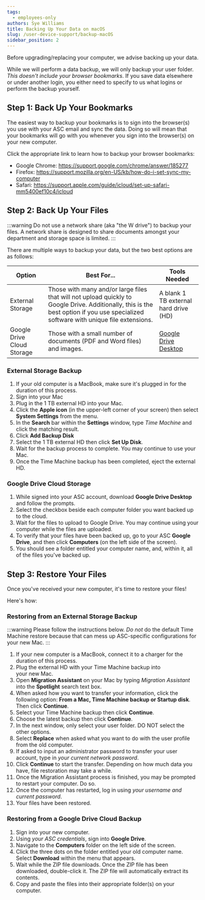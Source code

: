 ```yaml
---
tags:
  - employees-only
authors: Sye Williams
title: Backing Up Your Data on macOS
slug: /user-device-support/backup-macOS
sidebar_position: 2
---
```

Before upgrading/replacing your computer, we advise backing up your data. 

While we will perform a data backup, we will only backup your user folder. *This doesn't include your browser bookmarks*. If you save data elsewhere or under another login, you either need to specify to us what logins or perform the backup yourself. 

## Step 1: Back Up Your Bookmarks
The easiest way to backup your bookmarks is to sign into the browser(s) you use with your ASC email and sync the data. Doing so will mean that your bookmarks will go with you whenever you sign into the browser(s) on your new computer. 

Click the appropriate link to learn how to backup your browser bookmarks:
- Google Chrome: https://support.google.com/chrome/answer/185277
- Firefox: https://support.mozilla.org/en-US/kb/how-do-i-set-sync-my-computer
- Safari: https://support.apple.com/guide/icloud/set-up-safari-mm5400ef10c4/icloud

## Step 2: Back Up Your Files

:::warning
Do not use a network share (aka "the W drive") to backup your files. A network share is designed to share documents amongst your department and storage space is limited.
:::


There are multiple ways to backup your data, but the two best options are as follows:

| Option                     | Best For...                                                  | Tools Needed                                                 |
| -------------------------- | ------------------------------------------------------------ | ------------------------------------------------------------ |
| External Storage           | Those with many and/or large files that will not upload quickly to Google Drive. Additionally, this is the best option if you use specialized software with unique file extensions. | A blank 1 TB external hard drive (HD)                        |
| Google Drive Cloud Storage | Those with a small number of documents (PDF and Word files) and images. | [Google Drive Desktop](https://www.google.com/drive/download/) |
### External Storage Backup

1. If your old computer is a MacBook, make sure it's plugged in for the duration of this process.
2. Sign into your Mac
3. Plug in the 1 TB external HD into your Mac.
4. Click the **Apple icon** (in the upper-left corner of your screen) then select **System Settings** from the menu.
5. In the **Search** bar within the **Settings** window, type *Time Machine* and click the matching result.
6. Click **Add Backup Disk**
7. Select the 1 TB external HD then click **Set Up Disk**.
8. Wait for the backup process to complete. You may continue to use your Mac.
9. Once the Time Machine backup has been completed, eject the external HD.

### Google Drive Cloud Storage
1. While signed into your ASC account, download **Google Drive Desktop** and follow the prompts.
2. Select the checkbox beside each computer folder you want backed up to the cloud.
3. Wait for the files to upload to Google Drive. You may continue using your computer while the files are uploaded.
4. To verify that your files have been backed up, go to your ASC **Google Drive**, and then click **Computers** (on the left side of the screen). 
5. You should see a folder entitled your computer name, and, within it, all of the files you've backed up. 

## Step 3: Restore Your Files
Once you've received your new computer, it's time to restore your files!

Here's how:

### Restoring from an External Storage Backup

:::warning
Please follow the instructions below. *Do not* do the default Time Machine restore because that can mess up ASC-specific configurations for your new Mac.
:::

1.  If your new computer is a MacBook, connect it to a charger for the duration of this process.
2. Plug the external HD with your Time Machine backup into your new Mac.
3. Open **Migration Assistant** on your Mac by typing *Migration Assistant* into the **Spotlight** search text box.
4. When asked how you want to transfer your information, click the following option: **From a Mac, Time Machine backup or Startup disk**. Then click **Continue**.
5. Select your Time Machine backup then click **Continue**.
6. Choose the latest backup then click **Continue**.
7. In the next window, only select your user folder. DO NOT select the other options.
8. Select **Replace** when asked what you want to do with the user profile from the old computer.
9. If asked to input an administrator password to transfer your user account, type in *your current network password*.
10. Click **Continue** to start the transfer. Depending on how much data you have, file restoration may take a while.
11. Once the Migration Assistant process is finished, you may be prompted to restart your computer. Do so. 
12. Once the computer has restarted, log in using *your username and current password*. 
13. Your files have been restored.
### Restoring from a Google Drive Cloud Backup
1. Sign into your new computer. 
2. Using *your ASC credentials*, sign into **Google Drive**. 
3. Navigate to the **Computers** folder on the left side of the screen. 
4. Click the three dots on the folder entitled your old computer name. Select **Download** within the menu that appears.
5. Wait while the ZIP file downloads. Once the ZIP file has been downloaded, double-click it. The ZIP file will automatically extract its contents.
7. Copy and paste the files into their appropriate folder(s) on your computer. 